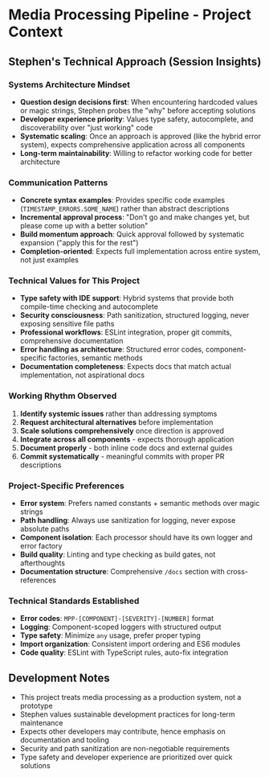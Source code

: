 # Media Processing Pipeline - Project Context

## Stephen's Technical Approach (Session Insights)

### Systems Architecture Mindset
- **Question design decisions first**: When encountering hardcoded values or magic strings, Stephen probes the "why" before accepting solutions
- **Developer experience priority**: Values type safety, autocomplete, and discoverability over "just working" code
- **Systematic scaling**: Once an approach is approved (like the hybrid error system), expects comprehensive application across all components
- **Long-term maintainability**: Willing to refactor working code for better architecture

### Communication Patterns
- **Concrete syntax examples**: Provides specific code examples (`TIMESTAMP_ERRORS.SOME_NAME`) rather than abstract descriptions
- **Incremental approval process**: "Don't go and make changes yet, but please come up with a better solution"
- **Build momentum approach**: Quick approval followed by systematic expansion ("apply this for the rest")
- **Completion-oriented**: Expects full implementation across entire system, not just examples

### Technical Values for This Project
- **Type safety with IDE support**: Hybrid systems that provide both compile-time checking and autocomplete
- **Security consciousness**: Path sanitization, structured logging, never exposing sensitive file paths
- **Professional workflows**: ESLint integration, proper git commits, comprehensive documentation
- **Error handling as architecture**: Structured error codes, component-specific factories, semantic methods
- **Documentation completeness**: Expects docs that match actual implementation, not aspirational docs

### Working Rhythm Observed
1. **Identify systemic issues** rather than addressing symptoms
2. **Request architectural alternatives** before implementation
3. **Scale solutions comprehensively** once direction is approved  
4. **Integrate across all components** - expects thorough application
5. **Document properly** - both inline code docs and external guides
6. **Commit systematically** - meaningful commits with proper PR descriptions

### Project-Specific Preferences
- **Error system**: Prefers named constants + semantic methods over magic strings
- **Path handling**: Always use sanitization for logging, never expose absolute paths
- **Component isolation**: Each processor should have its own logger and error factory
- **Build quality**: Linting and type checking as build gates, not afterthoughts
- **Documentation structure**: Comprehensive `/docs` section with cross-references

### Technical Standards Established
- **Error codes**: `MPP-[COMPONENT]-[SEVERITY]-[NUMBER]` format
- **Logging**: Component-scoped loggers with structured output
- **Type safety**: Minimize `any` usage, prefer proper typing
- **Import organization**: Consistent import ordering and ES6 modules
- **Code quality**: ESLint with TypeScript rules, auto-fix integration

## Development Notes
- This project treats media processing as a production system, not a prototype
- Stephen values sustainable development practices for long-term maintenance
- Expects other developers may contribute, hence emphasis on documentation and tooling
- Security and path sanitization are non-negotiable requirements
- Type safety and developer experience are prioritized over quick solutions